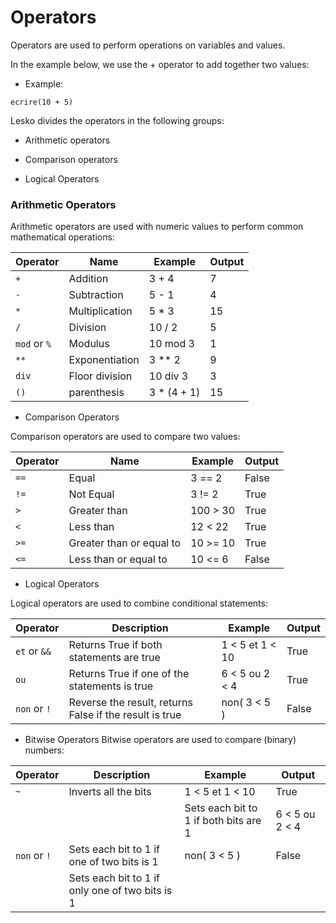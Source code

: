 # Operators

Operators are used to perform operations on variables and values.

In the example below, we use the + operator to add together two values:

* Example:

```
ecrire(10 + 5)
```

Lesko divides the operators in the following groups:

* Arithmetic operators

* Comparison operators

* Logical Operators

### Arithmetic Operators

Arithmetic operators are used with numeric values to perform common mathematical operations:

Operator      | Name           | Example     | Output
--------------|----------------|-------------|-------
 `+`          | Addition       | 3 + 4       | 7
 `-`          | Subtraction    | 5 - 1       | 4
 `*`          | Multiplication | 5 * 3       | 15
 `/`          | Division       | 10 / 2      | 5
 `mod` or `%` | Modulus        | 10 mod 3    | 1
 `**`         | Exponentiation | 3 ** 2      | 9
 `div`        | Floor division | 10 div 3    | 3
 `()`         | parenthesis    | 3 * (4 + 1) | 15

* Comparison Operators

Comparison operators are used to compare two values:

Operator      | Name                     | Example  | Output
--------------|--------------------------|----------|-------
 `==`         | Equal                    | 3 == 2   | False
 `!=`         | Not Equal                | 3 != 2   | True
 `>`          | Greater than             | 100 > 30 | True
 `<`          | Less than                | 12 < 22  | True
 `>=`         | Greater than or equal to | 10 >= 10 | True
 `<=`         | Less than or equal to	   | 10 <= 6  | False
 
 * Logical Operators

Logical operators are used to combine conditional statements:

Operator      | Description                                             | Example         | Output
--------------|---------------------------------------------------------|-----------------|-------
`et` or `&&`  | Returns True if both statements are true                | 1 < 5 et 1 < 10 | True
`ou`          | Returns True if one of the statements is true           | 6 < 5 ou 2 < 4	 | True
`non` or `!`  | Reverse the result, returns False if the result is true | non( 3 < 5 )    | False

* Bitwise Operators
Bitwise operators are used to compare (binary) numbers:

Operator      | Description                                     | Example         | Output
--------------|-------------------------------------------------|-----------------|-------
`~`           | Inverts all the bits                            | 1 < 5 et 1 < 10 | True
<p>|<p/>           | Sets each bit to 1 if both bits are 1           | 6 < 5 ou 2 < 4	 | True
`non` or `!`  | Sets each bit to 1 if one of two bits is 1      | non( 3 < 5 )    | False
              | Sets each bit to 1 if only one of two bits is 1 |
